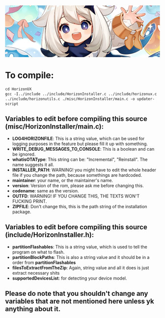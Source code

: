 ![emergency_food](https://github.com/forsaken-heart24/i_dont_want_to_be_an_weirdo/blob/main/banner_images/emergency_food.jpeg?raw=true)

# To compile:
```
cd HorizonUX
gcc -I../include ../include/HorizonInstaller.c ../include/horizonux.c ../include/horizonutils.c ./misc/HorizonInstaller/main.c -o updater-script
```

## Variables to edit before compiling this source (misc/HorizonInstaller/main.c):
- **LOG4HORIZONFILE**: This is a string value, which can be used for logging purposes in the feature but please fill it up with something.
- **WRITE_DEBUG_MESSAGES_TO_CONSOLE**: This is a boolean and can be ignored.
- **whatisOTAType**: This string can be: "Incremental", "Reinstall". The name suggests it all.
- **INSTALLER_PATH**: WARNING! you might have to edit the whole header file if you change the path, because somethings are hardcoded.
- **maintainer**: your name, or the maintainer's name.
- **version**: Version of the rom, please ask me before changing this.
- **codename**: same as the version.
- **OUTFD**: WARNING! IF YOU CHANGE THIS, THE TEXTS WON'T FUCKING PRINT.
- **ZIPFILE**: Don't change this, this is the path string of the installation package.

## Variables to edit before compiling this source (include/HorizonInstaller.h):
- **partitionFlashables**: This is a string value, which is used to tell the program on what to flash.
- **partitionBlockPaths**: This is also a string value and it should be in a order from **partitionFlashables**
- **filesToExtractFromTheZip**: Again, string value and all it does is just extract necessary shits
- **supportedDevicesList**: for detecting your device model.

## Please do note that you shouldn't change any variables that are not mentioned here unless yk anything about it.